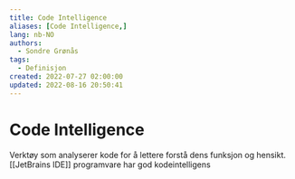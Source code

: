 ```yaml
---
title: Code Intelligence
aliases: [Code Intelligence,]
lang: nb-NO
authors:
  - Sondre Grønås
tags:
  - Definisjon
created: 2022-07-27 02:00:00
updated: 2022-08-16 20:50:41
---
```

# Code Intelligence
Verktøy som analyserer kode for å lettere forstå dens funksjon og hensikt.
[[JetBrains IDE]] programvare har god kodeintelligens